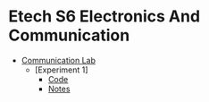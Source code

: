 # Etech S6 Electronics And Communication

- [Communication Lab]()
  - [Experiment 1]
    - [Code](https://github.com/aruncs31s/BtechEC/blob/S6/Communication%20Lab/Expt_1_Error_Performance_of_BPSK/matlabCode.m)
    - [Notes](https://github.com/aruncs31s/Obsidian_Vaults/blob/main/BTech/Communication_LAB/Expt%201%20Error%20Performance%20of%20BPSK/Error%20Performance%20of%20BPSK.md)


